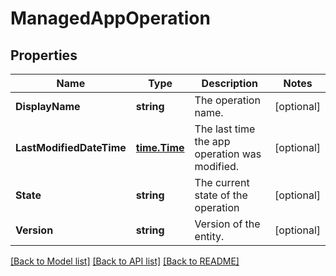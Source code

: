 # ManagedAppOperation

## Properties

Name | Type | Description | Notes
------------ | ------------- | ------------- | -------------
**DisplayName** | **string** | The operation name. | [optional] 
**LastModifiedDateTime** | [**time.Time**](time.Time.md) | The last time the app operation was modified. | [optional] 
**State** | **string** | The current state of the operation | [optional] 
**Version** | **string** | Version of the entity. | [optional] 

[[Back to Model list]](../README.md#documentation-for-models) [[Back to API list]](../README.md#documentation-for-api-endpoints) [[Back to README]](../README.md)


